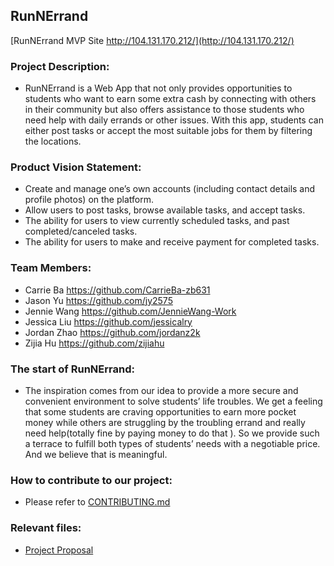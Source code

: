 ## RunNErrand

[RunNErrand MVP Site http://104.131.170.212/](http://104.131.170.212/)

### Project Description:
- RunNErrand is a Web App that not only provides opportunities to students who want to earn some extra cash by connecting with others in their community but also offers assistance to those students who need help with daily errands or other issues. With this app, students can either post tasks or accept the most suitable jobs for them by filtering the locations. 
### Product Vision Statement:
- Create and manage one’s own accounts (including contact details and profile photos) on the platform.
- Allow users to post tasks, browse available tasks, and accept tasks.
- The ability for users to view currently scheduled tasks, and past completed/canceled tasks.
- The ability for users to make and receive payment for completed tasks.


### Team Members:
- Carrie Ba   https://github.com/CarrieBa-zb631
- Jason Yu    https://github.com/jy2575
- Jennie Wang https://github.com/JennieWang-Work
- Jessica Liu https://github.com/jessicalry
- Jordan Zhao https://github.com/jordanz2k
- Zijia Hu    https://github.com/zijiahu

### The start of RunNErrand:
- The inspiration comes from our idea to provide a more secure and convenient environment to solve students’ life troubles. We get a feeling that some students are craving opportunities to earn more pocket money while others are struggling by the troubling errand and really need help(totally fine by paying money to do that ). So we provide such a terrace to fulfill both types of students’ needs with a negotiable price. And we believe that is meaningful.

### How to contribute to our project:
- Please refer to [CONTRIBUTING.md](https://github.com/agile-dev-assignments/project-setup-amarillo-paradigm-runnerrand/blob/master/CONTRIBUTING.md)

### Relevant files:
- [Project Proposal](https://github.com/agile-dev-assignments/project-proposal-cjjjz/blob/main/README.md)
